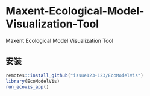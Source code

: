 # Maxent-Ecological-Model-Visualization-Tool
Maxent Ecological Model Visualization Tool

## 安装
```r
remotes::install_github("issue123-123/EcoModelVis")
library(EcoModelVis)
run_ecovis_app()
